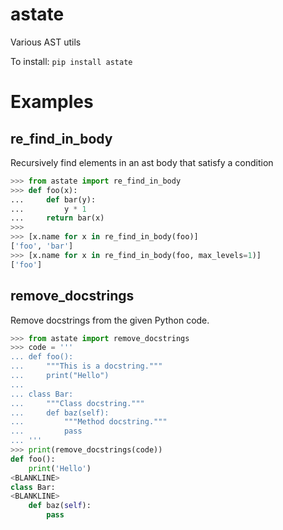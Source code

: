 # astate

Various AST utils

To install:	```pip install astate```

# Examples


## re_find_in_body

Recursively find elements in an ast body that satisfy a condition

```python
>>> from astate import re_find_in_body
>>> def foo(x):
...     def bar(y):
...         y * 1
...     return bar(x)
>>>
>>> [x.name for x in re_find_in_body(foo)]
['foo', 'bar']
>>> [x.name for x in re_find_in_body(foo, max_levels=1)]
['foo']
```
    
## remove_docstrings

Remove docstrings from the given Python code.

```python
>>> from astate import remove_docstrings
>>> code = '''
... def foo():
...     """This is a docstring."""
...     print("Hello")
...
... class Bar:
...     """Class docstring."""
...     def baz(self):
...         """Method docstring."""
...         pass
... '''
>>> print(remove_docstrings(code))
def foo():
    print('Hello')
<BLANKLINE>
class Bar:
<BLANKLINE>
    def baz(self):
        pass
```